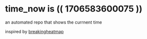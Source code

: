 # time_now is (( 1706583600075 ))

an automated repo that shows the currnent time

inspired by [breakingheatmap](https://github.com/breakingheatmap/breakingheatmap)